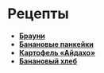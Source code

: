 # Рецепты

- **[Брауни](brownie.md)**
- **[Банановые панкейки](Pan.md)**
- **[Картофель «Айдахо»](Potato.md)**
- **[Банановый хлеб](banana_bread.md)**